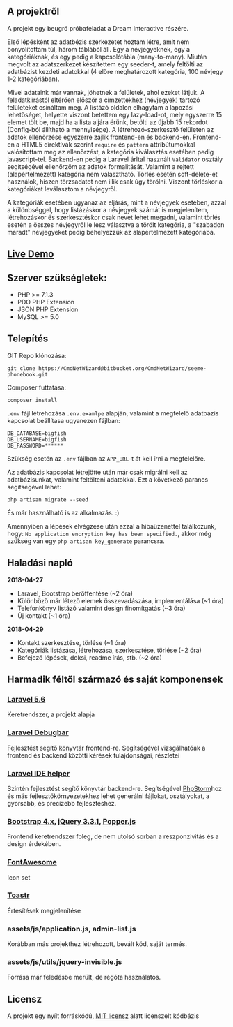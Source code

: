 ## A projektről

A projekt egy beugró próbafeladat a Dream Interactive részére.

Első lépésként az adatbézis szerkezetet hoztam létre, amit nem bonyolítottam túl, három táblából áll. Egy a névjegyeknek, egy a kategóriáknak, és egy pedig a kapcsolótábla (many-to-many). Miután megvolt az adatszerkezet készítettem egy seeder-t, amely feltölti az adatbázist kezdeti adatokkal (4 előre meghatározott kategória, 100 névjegy 1-2 kategóriában).

Mivel adataink már vannak, jöhetnek a felületek, ahol ezeket látjuk. A feladatkiírástól eltérően először a címzettekhez (névjegyek) tartozó felületeket csináltam meg. A listázó oldalon elhagytam a lapozási lehetőséget, helyette viszont betettem egy lazy-load-ot, mely egyszerre 15 elemet tölt be, majd ha a lista aljára érünk, betölti az újabb 15 rekordot (Config-ból állítható a mennyisége). A létrehozó-szerkesztő felületen az adatok ellenőrzése egyszerre zajlik frontend-en és backend-en. Frontend-en a HTML5 direktívák szerint `require` és `pattern` attribútumokkal valósítottam meg az ellenőrzést, a kategória kiválasztás esetében pedig javascript-tel. Backend-en pedig a Laravel árltal használt `Validator` osztály segítségével ellenőrzöm az adatok formalitását. Valamint a rejtett (alapértelmezett) kategória nem választható. Törlés esetén soft-delete-et használok, hiszen törzsadatot nem illik csak úgy törölni. Viszont törléskor a kategóriákat leválasztom a névjegyről.

A kategóriák esetében ugyanaz az eljárás, mint a névjegyek esetében, azzal a különbséggel, hogy listázáskor a névjegyek számát is megjelenítem, létrehozáskor és szerkesztéskor csak nevet lehet megadni, valamint törlés esetén a összes névjegyről le lesz választva a törölt kategória, a "szabadon maradt" névjegyeket pedig behelyezzük az alapértelmezett kategóriába.

## [Live Demo](http://seeme.packingstation.hu/)

## Szerver szükségletek:

- PHP >= 7.1.3
- PDO PHP Extension
- JSON PHP Extension
- MySQL >= 5.0

## Telepítés

GIT Repo klónozása:
```
git clone https://CmdNetWizard@bitbucket.org/CmdNetWizard/seeme-phonebook.git
```
Composer futtatása:
```
composer install
```
`.env` fájl létrehozása `.env.examlpe` alapján, valamint a megfelelő adatbázis kapcsolat beállítasa ugyanezen fájlban:
```
DB_DATABASE=bigfish
DB_USERNAME=bigfish
DB_PASSWORD=******
```
Szükség esetén az `.env` fájlban az `APP_URL`-t át kell írni a megfelelőre.

Az adatbázis kapcsolat létrejötte után már csak migrálni kell az adatbázisunkat, valamint feltölteni adatokkal. Ezt a következő parancs segítségével lehet:
```
php artisan migrate --seed
```

És már használható is az alkalmazás. :)

Amennyiben a lépések elvégzése után azzal a hibaüzenettel találkozunk, hogy: `No application encryption key has been specified.`, akkor még szükség van egy `php artisan key_generate` parancsra.

## Haladási napló

**2018-04-27**

- Laravel, Bootstrap berőffentése (~2 óra)
- Különböző már létező elemek összevadászása, implementálása (~1 óra)
- Telefonkönyv listázó valamint design finomítgatás (~3 óra)
- Új kontakt (~1 óra)

**2018-04-29**

- Kontakt szerkesztése, törlése (~1 óra)
- Kategóriák listázása, létrehozása, szerkesztése, törlése (~2 óra)
- Befejező lépések, doksi, readme írás, stb. (~2 óra)

## Harmadik féltől származó és saját komponensek

### [Laravel 5.6](https://laravel.com/)

Keretrendszer, a projekt alapja

### [Laravel Debugbar](https://github.com/barryvdh/laravel-debugbar)

Fejlesztést segítő könyvtár frontend-re. Segítségével vizsgálhatóak a frontend és backend közötti kérések tulajdonságai, részletei

### [Laravel IDE helper](https://github.com/barryvdh/laravel-ide-helper)

Szintén fejlesztést segítő könyvtár backend-re. Segítségével [PhpStorm](https://www.jetbrains.com/phpstorm/)hoz és más fejlesztőkörnyezetekhez lehet generálni fájlokat, osztályokat, a gyorsabb, és precízebb fejlesztéshez.

### [Bootstrap 4.x](https://getbootstrap.com/), [jQuery 3.3.1](https://jquery.com/download/), [Popper.js](https://popper.js.org/)

Frontend keretrendszer foleg, de nem utolsó sorban a reszponzivitás és a design érdekében.

### [FontAwesome](https://fontawesome.com/)

Icon set

### [Toastr](https://github.com/CodeSeven/toastr)

Értesítések megjelenítése

### assets/js/application.js, admin-list.js

Korábban más projekthez létrehozott, bevált kód, saját termés.

### assets/js/utils/jquery-invisible.js

Forrása már feledésbe merült, de régóta használatos.

## Licensz

A projekt egy nyílt forráskódú, [MIT licensz](https://opensource.org/licenses/MIT) alatt licenszelt kódbázis
